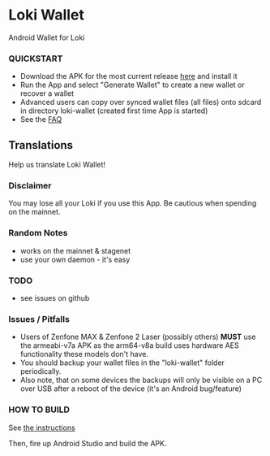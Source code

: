# Loki Wallet
Android Wallet for Loki

### QUICKSTART
- Download the APK for the most current release [here](https://github.com/loki-project/loki-android-wallet/releases) and install it
- Run the App and select "Generate Wallet" to create a new wallet or recover a wallet
- Advanced users can copy over synced wallet files (all files) onto sdcard in directory loki-wallet (created first time App is started)
- See the [FAQ](doc/FAQ.md)

## Translations
Help us translate Loki Wallet! 

### Disclaimer
You may lose all your Loki if you use this App. Be cautious when spending on the mainnet.

### Random Notes
- works on the mainnet & stagenet
- use your own daemon - it's easy

### TODO
- see issues on github

### Issues / Pitfalls
- Users of Zenfone MAX & Zenfone 2 Laser (possibly others) **MUST** use the armeabi-v7a APK as the arm64-v8a build uses hardware AES
functionality these models don't have.
- You should backup your wallet files in the "loki-wallet" folder periodically.
- Also note, that on some devices the backups will only be visible on a PC over USB after a reboot of the device (it's an Android bug/feature)

### HOW TO BUILD
See [the instructions](doc/BUILDING-external-libs.md)

Then, fire up Android Studio and build the APK.
